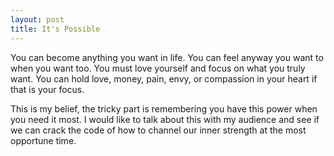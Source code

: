 ```yaml
---
layout: post
title: It's Possible
---
```


You can become anything you want in life. 
You can feel anyway you want to when you want too.
You must love yourself and focus on what you truly want.
You can hold love, money, pain, envy, or compassion in your heart if that is your focus.

This is my belief, the tricky part is remembering you have this power when you need it most.
I would like to talk about this with my audience and see if we can crack the code of how to channel
our inner strength at the most opportune time.
